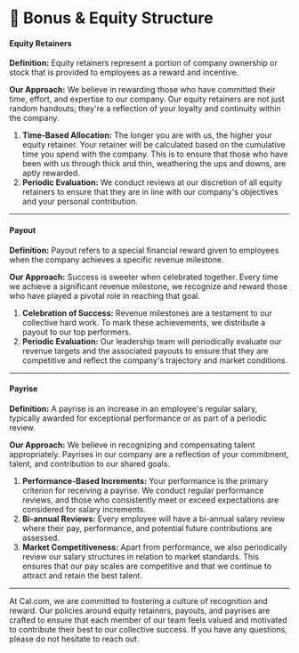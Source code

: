 # 💸 Bonus & Equity Structure

#### **Equity Retainers**

**Definition:** Equity retainers represent a portion of company ownership or stock that is provided to employees as a reward and incentive.

**Our Approach:** We believe in rewarding those who have committed their time, effort, and expertise to our company. Our equity retainers are not just random handouts; they're a reflection of your loyalty and continuity within the company.

1. **Time-Based Allocation:** The longer you are with us, the higher your equity retainer. Your retainer will be calculated based on the cumulative time you spend with the company. This is to ensure that those who have been with us through thick and thin, weathering the ups and downs, are aptly rewarded.
2. **Periodic Evaluation:** We conduct reviews at our discretion of all equity retainers to ensure that they are in line with our company's objectives and your personal contribution.

***

#### **Payout**

**Definition:** Payout refers to a special financial reward given to employees when the company achieves a specific revenue milestone.

**Our Approach:** Success is sweeter when celebrated together. Every time we achieve a significant revenue milestone, we recognize and reward those who have played a pivotal role in reaching that goal.

1. **Celebration of Success:** Revenue milestones are a testament to our collective hard work. To mark these achievements, we distribute a payout to our top performers.
2. **Periodic Evaluation:** Our leadership team will periodically evaluate our revenue targets and the associated payouts to ensure that they are competitive and reflect the company's trajectory and market conditions.

***

#### **Payrise**

**Definition:** A payrise is an increase in an employee's regular salary, typically awarded for exceptional performance or as part of a periodic review.

**Our Approach:** We believe in recognizing and compensating talent appropriately. Payrises in our company are a reflection of your commitment, talent, and contribution to our shared goals.

1. **Performance-Based Increments:** Your performance is the primary criterion for receiving a payrise. We conduct regular performance reviews, and those who consistently meet or exceed expectations are considered for salary increments.
2. **Bi-annual Reviews:** Every employee will have a bi-annual salary review where their pay, performance, and potential future contributions are assessed.
3. **Market Competitiveness:** Apart from performance, we also periodically review our salary structures in relation to market standards. This ensures that our pay scales are competitive and that we continue to attract and retain the best talent.

***

At Cal.com, we are committed to fostering a culture of recognition and reward. Our policies around equity retainers, payouts, and payrises are crafted to ensure that each member of our team feels valued and motivated to contribute their best to our collective success. If you have any questions, please do not hesitate to reach out.
